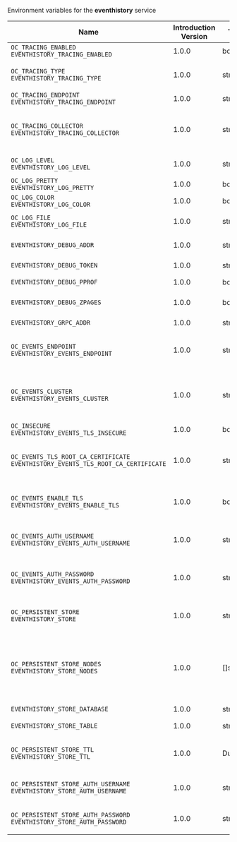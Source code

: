 Environment variables for the **eventhistory** service

| Name | Introduction Version | Type | Description | Default Value |
|---|---|---|---|---|
|`OC_TRACING_ENABLED`<br/>`EVENTHISTORY_TRACING_ENABLED`| 1.0.0 |bool|`Activates tracing.`|false|
|`OC_TRACING_TYPE`<br/>`EVENTHISTORY_TRACING_TYPE`| 1.0.0 |string|`The type of tracing. Defaults to '', which is the same as 'jaeger'. Allowed tracing types are 'jaeger' and '' as of now.`||
|`OC_TRACING_ENDPOINT`<br/>`EVENTHISTORY_TRACING_ENDPOINT`| 1.0.0 |string|`The endpoint of the tracing agent.`||
|`OC_TRACING_COLLECTOR`<br/>`EVENTHISTORY_TRACING_COLLECTOR`| 1.0.0 |string|`The HTTP endpoint for sending spans directly to a collector, i.e. \http://jaeger-collector:14268/api/traces. Only used if the tracing endpoint is unset.`||
|`OC_LOG_LEVEL`<br/>`EVENTHISTORY_LOG_LEVEL`| 1.0.0 |string|`The log level. Valid values are: 'panic', 'fatal', 'error', 'warn', 'info', 'debug', 'trace'.`||
|`OC_LOG_PRETTY`<br/>`EVENTHISTORY_LOG_PRETTY`| 1.0.0 |bool|`Activates pretty log output.`|false|
|`OC_LOG_COLOR`<br/>`EVENTHISTORY_LOG_COLOR`| 1.0.0 |bool|`Activates colorized log output.`|false|
|`OC_LOG_FILE`<br/>`EVENTHISTORY_LOG_FILE`| 1.0.0 |string|`The path to the log file. Activates logging to this file if set.`||
|`EVENTHISTORY_DEBUG_ADDR`| 1.0.0 |string|`Bind address of the debug server, where metrics, health, config and debug endpoints will be exposed.`|127.0.0.1:9270|
|`EVENTHISTORY_DEBUG_TOKEN`| 1.0.0 |string|`Token to secure the metrics endpoint.`||
|`EVENTHISTORY_DEBUG_PPROF`| 1.0.0 |bool|`Enables pprof, which can be used for profiling.`|false|
|`EVENTHISTORY_DEBUG_ZPAGES`| 1.0.0 |bool|`Enables zpages, which can be used for collecting and viewing in-memory traces.`|false|
|`EVENTHISTORY_GRPC_ADDR`| 1.0.0 |string|`The bind address of the GRPC service.`|127.0.0.1:9274|
|`OC_EVENTS_ENDPOINT`<br/>`EVENTHISTORY_EVENTS_ENDPOINT`| 1.0.0 |string|`The address of the event system. The event system is the message queuing service. It is used as message broker for the microservice architecture.`|127.0.0.1:9233|
|`OC_EVENTS_CLUSTER`<br/>`EVENTHISTORY_EVENTS_CLUSTER`| 1.0.0 |string|`The clusterID of the event system. The event system is the message queuing service. It is used as message broker for the microservice architecture. Mandatory when using NATS as event system.`|opencloud-cluster|
|`OC_INSECURE`<br/>`EVENTHISTORY_EVENTS_TLS_INSECURE`| 1.0.0 |bool|`Whether to verify the server TLS certificates.`|false|
|`OC_EVENTS_TLS_ROOT_CA_CERTIFICATE`<br/>`EVENTHISTORY_EVENTS_TLS_ROOT_CA_CERTIFICATE`| 1.0.0 |string|`The root CA certificate used to validate the server's TLS certificate. Will be seen as empty if NOTIFICATIONS_EVENTS_TLS_INSECURE is provided.`||
|`OC_EVENTS_ENABLE_TLS`<br/>`EVENTHISTORY_EVENTS_ENABLE_TLS`| 1.0.0 |bool|`Enable TLS for the connection to the events broker. The events broker is the OpenCloud service which receives and delivers events between the services.`|false|
|`OC_EVENTS_AUTH_USERNAME`<br/>`EVENTHISTORY_EVENTS_AUTH_USERNAME`| 1.0.0 |string|`The username to authenticate with the events broker. The events broker is the OpenCloud service which receives and delivers events between the services.`||
|`OC_EVENTS_AUTH_PASSWORD`<br/>`EVENTHISTORY_EVENTS_AUTH_PASSWORD`| 1.0.0 |string|`The password to authenticate with the events broker. The events broker is the OpenCloud service which receives and delivers events between the services.`||
|`OC_PERSISTENT_STORE`<br/>`EVENTHISTORY_STORE`| 1.0.0 |string|`The type of the store. Supported values are: 'memory', 'nats-js-kv', 'redis-sentinel', 'noop'. See the text description for details.`|nats-js-kv|
|`OC_PERSISTENT_STORE_NODES`<br/>`EVENTHISTORY_STORE_NODES`| 1.0.0 |[]string|`A list of nodes to access the configured store. This has no effect when 'memory' store is configured. Note that the behaviour how nodes are used is dependent on the library of the configured store. See the Environment Variable Types description for more details.`|[127.0.0.1:9233]|
|`EVENTHISTORY_STORE_DATABASE`| 1.0.0 |string|`The database name the configured store should use.`|eventhistory|
|`EVENTHISTORY_STORE_TABLE`| 1.0.0 |string|`The database table the store should use.`||
|`OC_PERSISTENT_STORE_TTL`<br/>`EVENTHISTORY_STORE_TTL`| 1.0.0 |Duration|`Time to live for events in the store. Defaults to '336h' (2 weeks). See the Environment Variable Types description for more details.`|336h0m0s|
|`OC_PERSISTENT_STORE_AUTH_USERNAME`<br/>`EVENTHISTORY_STORE_AUTH_USERNAME`| 1.0.0 |string|`The username to authenticate with the store. Only applies when store type 'nats-js-kv' is configured.`||
|`OC_PERSISTENT_STORE_AUTH_PASSWORD`<br/>`EVENTHISTORY_STORE_AUTH_PASSWORD`| 1.0.0 |string|`The password to authenticate with the store. Only applies when store type 'nats-js-kv' is configured.`||
